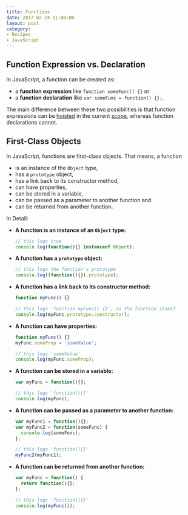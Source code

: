 ```yaml
---
title: Functions
date: 2017-02-24 11:00:00
layout: post
category:
- Recipes
- JavaScript
---
```



## Function Expression vs. Declaration

In JavaScript, a function can be created as:
* a **function expression** like `function someFunc() {}` or
* a **function declaration** like `var someFunc = function() {};`.

The main difference between these two possibilities is that
function expressions can be [hoisted](recipes/javascript/hoisting.html)
in the current [scope](recipes/javascript/scope.html),
whereas function declarations cannot.


## First-Class Objects

In JavaScript, functions are first-class objects. That means, a function
* is an instance of the `Object` type,
* has a `prototype` object,
* has a link back to its constructor method,
* can have properties,
* can be stored in a variable,
* can be passed as a parameter to another function and
* can be returned from another function.

In Detail:

* **A function is an instance of an `Object` type:**
  ```javascript
  // this logs true
  console.log(function(){} instanceof Object);
  ```
* **A function has a `prototype` object:**
  ```javascript
  // this logs the function's prototype
  console.log((function(){}).prototype);
  ```
* **A function has a link back to its constructor method:**
  ```javascript
  function myFunc() {}
  
  // this logs 'function myFunc() {}', so the function itself
  console.log(myFunc.prototype.constructor);
  ```
* **A function can have properties:**
  ```javascript
  function myFunc() {}
  myFunc.someProp = 'someValue';

  // this logs 'someValue'
  console.log(myFunc.someProp);
  ```
* **A function can be stored in a variable:**
  ```javascript
  var myFunc = function(){};
  
  // this logs 'function(){}'
  console.log(myFunc);
  ```
* **A function can be passed as a parameter to another function:**
  ```javascript
  var myFunc1 = function(){};
  var myFunc2 = function(someFunc) {
    console.log(someFunc);
  };
  
  // this logs 'function(){}'
  myFunc2(myFunc1);
  ```
* **A function can be returned from another function:**
  ```javascript
  var myFunc = function() {
    return function(){};
  };
  
  // this logs 'function(){}'
  console.log(myFunc());
  ```
